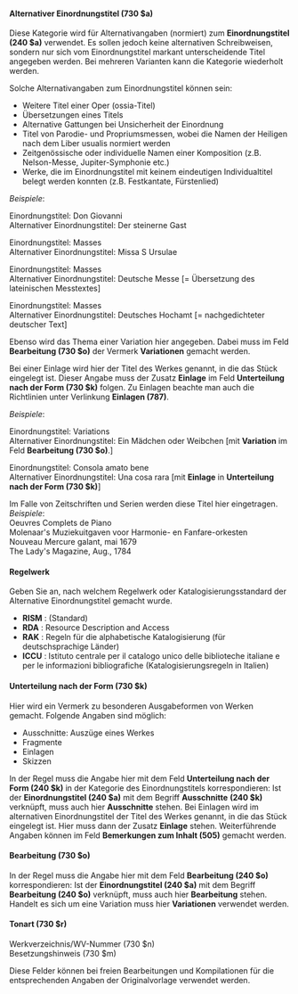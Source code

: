 #### Alternativer Einordnungstitel (730 $a)

Diese Kategorie wird für Alternativangaben (normiert) zum **Einordnungstitel (240 $a)** verwendet. Es sollen jedoch keine alternativen Schreibweisen, sondern nur sich vom Einordnungstitel markant unterscheidende Titel angegeben werden. Bei mehreren Varianten kann die Kategorie wiederholt werden.

Solche Alternativangaben zum Einordnungstitel können sein:

- Weitere Titel einer Oper (ossia-Titel)
- Übersetzungen eines Titels
- Alternative Gattungen bei Unsicherheit der Einordnung
- Titel von Parodie- und Propriumsmessen, wobei die Namen der Heiligen nach dem Liber usualis normiert werden
- Zeitgenössische oder individuelle Namen einer Komposition (z.B. Nelson-Messe, Jupiter-Symphonie etc.)
- Werke, die im Einordnungstitel mit keinem eindeutigen Individualtitel belegt werden konnten (z.B. Festkantate, Fürstenlied)

_Beispiele_:

Einordnungstitel: Don Giovanni  
Alternativer Einordnungstitel: Der steinerne Gast

Einordnungstitel: Masses  
Alternativer Einordnungstitel: Missa S Ursulae

Einordnungstitel: Masses  
Alternativer Einordnungstitel: Deutsche Messe [= Übersetzung des lateinischen Messtextes]

Einordnungstitel: Masses  
Alternativer Einordnungstitel: Deutsches Hochamt [= nachgedichteter deutscher Text]

Ebenso wird das Thema einer Variation hier angegeben. Dabei muss im Feld **Bearbeitung (730 $o)** der Vermerk **Variationen** gemacht werden.

Bei einer Einlage wird hier der Titel des Werkes genannt, in die das Stück eingelegt ist. Dieser Angabe muss der Zusatz **Einlage** im Feld **Unterteilung nach der Form (730 $k)** folgen. Zu Einlagen beachte man auch die Richtlinien unter Verlinkung **Einlagen (787)**.

_Beispiele_:

Einordnungstitel: Variations  
Alternativer Einordnungstitel: Ein Mädchen oder Weibchen [mit **Variation** im Feld **Bearbeitung (730 $o)**.]

Einordnungstitel: Consola amato bene  
Alternativer Einordnungstitel: Una cosa rara [mit **Einlage** in **Unterteilung nach der Form (730 $k)**]

Im Falle von Zeitschriften und Serien werden diese Titel hier eingetragen.  
_Beispiele_:  
Oeuvres Complets de Piano  
Molenaar's Muziekuitgaven voor Harmonie- en Fanfare-orkesten  
Nouveau Mercure galant, mai 1679  
The Lady's Magazine, Aug., 1784

#### Regelwerk  

Geben Sie an, nach welchem Regelwerk oder Katalogisierungsstandard der Alternative Einordnungstitel gemacht wurde.

- **RISM** : (Standard)
- **RDA** : Resource Description and Access
- **RAK** : Regeln für die alphabetische Katalogisierung (für deutschsprachige Länder)
- **ICCU** : Istituto centrale per il catalogo unico delle biblioteche italiane e per le informazioni bibliografiche (Katalogisierungsregeln in Italien)

#### Unterteilung nach der Form (730 $k)

Hier wird ein Vermerk zu besonderen Ausgabeformen von Werken gemacht. Folgende Angaben sind möglich:

- Ausschnitte: Auszüge eines Werkes
- Fragmente   
- Einlagen
- Skizzen

In der Regel muss die Angabe hier mit dem Feld **Unterteilung nach der Form (240 $k)** in der Kategorie des Einordnungstitels korrespondieren: Ist der **Einordnungstitel (240 $a)** mit dem Begriff **Ausschnitte** **(240 $k)** verknüpft, muss auch hier **Ausschnitte** stehen. Bei Einlagen wird im alternativen Einordnungstitel der Titel des Werkes genannt, in die das Stück eingelegt ist. Hier muss dann der Zusatz **Einlage** stehen. Weiterführende Angaben können im Feld **Bemerkungen zum Inhalt (505)** gemacht werden.

#### Bearbeitung (730 $o)

In der Regel muss die Angabe hier mit dem Feld **Bearbeitung (240 $o)** korrespondieren: Ist der **Einordnungstitel (240 $a)** mit dem Begriff **Bearbeitung (240 $o)** verknüpft, muss auch hier **Bearbeitung** stehen. Handelt es sich um eine Variation muss hier **Variationen** verwendet werden.

#### Tonart (730 $r)  
Werkverzeichnis/WV-Nummer (730 $n)  
Besetzungshinweis (730 $m)

Diese Felder können bei freien Bearbeitungen und Kompilationen für die entsprechenden Angaben der Originalvorlage verwendet werden.